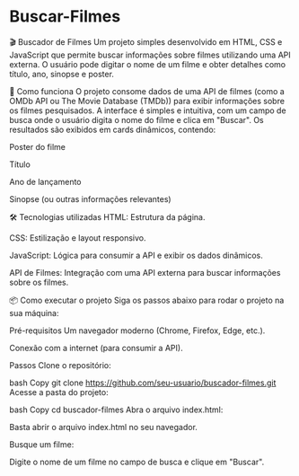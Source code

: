 ﻿# Buscar-Filmes

🎬 Buscador de Filmes
Um projeto simples desenvolvido em HTML, CSS e JavaScript que permite buscar informações sobre filmes utilizando uma API externa. O usuário pode digitar o nome de um filme e obter detalhes como título, ano, sinopse e poster.

🚀 Como funciona
O projeto consome dados de uma API de filmes (como a OMDb API ou The Movie Database (TMDb)) para exibir informações sobre os filmes pesquisados. A interface é simples e intuitiva, com um campo de busca onde o usuário digita o nome do filme e clica em "Buscar". Os resultados são exibidos em cards dinâmicos, contendo:

Poster do filme

Título

Ano de lançamento

Sinopse (ou outras informações relevantes)

🛠️ Tecnologias utilizadas
HTML: Estrutura da página.

CSS: Estilização e layout responsivo.

JavaScript: Lógica para consumir a API e exibir os dados dinâmicos.

API de Filmes: Integração com uma API externa para buscar informações sobre os filmes.

📦 Como executar o projeto
Siga os passos abaixo para rodar o projeto na sua máquina:

Pré-requisitos
Um navegador moderno (Chrome, Firefox, Edge, etc.).

Conexão com a internet (para consumir a API).

Passos
Clone o repositório:

bash
Copy
git clone https://github.com/seu-usuario/buscador-filmes.git
Acesse a pasta do projeto:

bash
Copy
cd buscador-filmes
Abra o arquivo index.html:

Basta abrir o arquivo index.html no seu navegador.

Busque um filme:

Digite o nome de um filme no campo de busca e clique em "Buscar".
